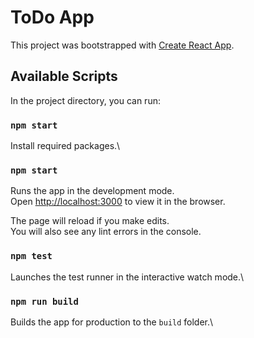 # ToDo App

This project was bootstrapped with [Create React App](https://github.com/facebook/create-react-app).

## Available Scripts

In the project directory, you can run:

### `npm start`

Install required packages.\

### `npm start`

Runs the app in the development mode.\
Open [http://localhost:3000](http://localhost:3000) to view it in the browser.

The page will reload if you make edits.\
You will also see any lint errors in the console.

### `npm test`

Launches the test runner in the interactive watch mode.\

### `npm run build`

Builds the app for production to the `build` folder.\